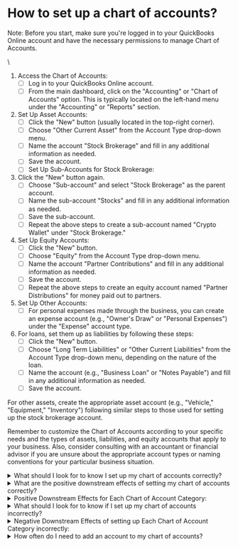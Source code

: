 # How to set up a chart of accounts?

Note: Before you start, make sure you're logged in to your QuickBooks Online account and have the necessary permissions to manage Chart of Accounts.

\


1. Access the Chart of Accounts:
   * [ ] Log in to your QuickBooks Online account.
   * [ ] From the main dashboard, click on the "Accounting" or "Chart of Accounts" option. This is typically located on the left-hand menu under the "Accounting" or "Reports" section.
2. Set Up Asset Accounts:
   * [ ] Click the "New" button (usually located in the top-right corner).
   * [ ] Choose "Other Current Asset" from the Account Type drop-down menu.
   * [ ] Name the account "Stock Brokerage" and fill in any additional information as needed.
   * [ ] Save the account.
   * [ ] Set Up Sub-Accounts for Stock Brokerage:
3. Click the "New" button again.
   * [ ] Choose "Sub-account" and select "Stock Brokerage" as the parent account.
   * [ ] Name the sub-account "Stocks" and fill in any additional information as needed.
   * [ ] Save the sub-account.
   * [ ] Repeat the above steps to create a sub-account named "Crypto Wallet" under "Stock Brokerage."
4. Set Up Equity Accounts:
   * [ ] Click the "New" button.
   * [ ] Choose "Equity" from the Account Type drop-down menu.
   * [ ] Name the account "Partner Contributions" and fill in any additional information as needed.
   * [ ] Save the account.
   * [ ] Repeat the above steps to create an equity account named "Partner Distributions" for money paid out to partners.
5. Set Up Other Accounts:
   * [ ] For personal expenses made through the business, you can create an expense account (e.g., "Owner's Draw" or "Personal Expenses") under the "Expense" account type.
6. For loans, set them up as liabilities by following these steps:
   * [ ] Click the "New" button.
   * [ ] Choose "Long Term Liabilities" or "Other Current Liabilities" from the Account Type drop-down menu, depending on the nature of the loan.
   * [ ] Name the account (e.g., "Business Loan" or "Notes Payable") and fill in any additional information as needed.
   * [ ] Save the account.

For other assets, create the appropriate asset account (e.g., "Vehicle," "Equipment," "Inventory") following similar steps to those used for setting up the stock brokerage account.

Remember to customize the Chart of Accounts according to your specific needs and the types of assets, liabilities, and equity accounts that apply to your business. Also, consider consulting with an accountant or financial advisor if you are unsure about the appropriate account types or naming conventions for your particular business situation.







<details>

<summary>What should I look for to know I set up my chart of accounts correctly?</summary>

Setting up your Chart of Accounts correctly is crucial for accurate financial record-keeping and reporting. To ensure that you have set it up accurately, here are some things to look for:



1. <mark style="color:green;">**Appropriate Account Types:**</mark> Ensure that you have selected the correct account types for each account in your Chart of Accounts. For example, assets should be categorized as assets, liabilities as liabilities, and equity as equity.
2. <mark style="color:green;">**Clear and Descriptive Account Names:**</mark> Account names should be clear, concise, and descriptive. They should accurately reflect the nature of the financial transactions associated with each account.
3. <mark style="color:green;">**Logical Hierarchy:**</mark> If you have sub-accounts (parent-child relationships), the hierarchy should make logical sense. Sub-accounts should be organized under the appropriate parent accounts, creating a clear structure.
4. <mark style="color:green;">**No Redundant Accounts:**</mark> Avoid creating redundant accounts. Each account should serve a unique purpose, and there should be no duplication of categories or functions.
5. <mark style="color:green;">**Consistency:**</mark> Maintain consistency in your account naming conventions and categorization. Use similar language and naming conventions for accounts of the same type (e.g., all income accounts should follow a consistent format).
6. <mark style="color:green;">**Balance Sheet vs. Income Statement:**</mark> Ensure that assets, liabilities, and equity accounts are set up for the balance sheet, while income and expense accounts are set up for the income statement (profit and loss statement).
7. <mark style="color:green;">**Tax Compliance:**</mark> Verify that your accounts align with tax regulations and reporting requirements. Tax-specific accounts should be set up as needed for proper tax reporting.
8. <mark style="color:green;">**Clarity for Users:**</mark> Consider whether other users, such as accountants, bookkeepers, or tax professionals, can easily understand and work with your Chart of Accounts. Clarity is essential for collaboration.
9. <mark style="color:green;">**No Unused or Empty Accounts:**</mark> Remove any accounts that are no longer relevant or necessary. An excessively long list of accounts can lead to confusion and clutter.
10. <mark style="color:green;">**Proper Use of Sub-Accounts:**</mark> If you have sub-accounts, make sure they are appropriately linked to parent accounts and reflect the relationship accurately.
11. <mark style="color:green;">**Opening Balances:**</mark> If you are migrating from another accounting system, verify that opening balances for your accounts have been correctly entered to ensure the transition is smooth.
12. <mark style="color:green;">**Testing Transactions:**</mark> After setting up your Chart of Accounts, perform a few test transactions to ensure that they are correctly categorized and that your financial reports generate accurate results.
13. <mark style="color:green;">**Financial Reporting:**</mark> Run financial reports, such as income statements and balance sheets, to confirm that the data appears as expected. Compare your financial statements to your business's actual financial position.
14. <mark style="color:green;">**Customization:**</mark> Confirm that your Chart of Accounts meets the unique needs of your business. Consider whether it provides the level of detail required for your financial analysis and reporting.
15. <mark style="color:green;">**Consultation:**</mark> If you're uncertain about any aspect of your Chart of Accounts setup, consider consulting with an accountant, bookkeeper, or financial advisor who can provide guidance and ensure compliance with accounting standards.
16. <mark style="color:green;">**Regular Review:**</mark> Periodically review and update your Chart of Accounts as your business evolves. This ensures that it remains relevant and aligned with your financial management needs.

Remember that your Chart of Accounts is a fundamental component of your accounting system, and it impacts various aspects of your financial management. Regular maintenance and attention to detail are essential for maintaining accurate and reliable financial records.

</details>

<details>

<summary>What are the positive downstream effects of setting my chart of accounts correctly?</summary>

Setting your Chart of Accounts correctly in your accounting system, such as QuickBooks, can lead to several positive downstream effects that benefit your business. Here are the key positive effects:

1. **Accurate Financial Reporting:** Properly categorized accounts ensure that your financial reports, including income statements and balance sheets, accurately reflect your business's financial status. This accuracy is crucial for informed decision-making.
2. Better Tax Management: Correctly categorized accounts make it easier to track income and expenses for tax purposes. This simplifies tax preparation, helps maximize deductions, and ensures compliance with tax regulations.
3. Improved Budgeting and Forecasting: A well-structured Chart of Accounts supports more precise budgeting and financial forecasting. You can set realistic financial goals and monitor performance against those goals.
4. Enhanced Financial Analysis: With organized accounts, you can conduct in-depth financial analysis. This includes assessing profitability by product or service, tracking cost trends, and identifying areas for cost-saving or revenue growth.
5. Efficient Audit Trails: Accurate categorization and organization of transactions create a clear audit trail, making it easier to verify financial records during audits or financial reviews.
6. Streamlined Bookkeeping: Properly set up accounts simplify day-to-day bookkeeping tasks. It reduces errors, minimizes the time required for data entry, and enhances the overall efficiency of your financial processes.
7. Clarity in Decision-Making: Accurate financial records enable better-informed decisions about your business's future. You can assess the financial implications of various options and strategies.
8. Enhanced Investor and Stakeholder Confidence: Well-organized financial records instill confidence in investors, lenders, and stakeholders. They can trust that your financial information is reliable and transparent.
9. Asset and Liability Management: Organized accounts help you track assets and liabilities more effectively, aiding in better management of loans, investments, and capital expenditures.
10. Cost Control: By categorizing expenses correctly, you can identify areas where costs can be controlled or reduced, leading to improved profitability.
11. Operational Efficiency: Accurate accounts support operational efficiency by providing timely and accurate information for business operations, such as inventory management and vendor payments.
12. Compliance with Accounting Standards: Proper categorization ensures compliance with accounting standards, making it easier to meet reporting requirements for regulatory agencies and stakeholders.
13. Scalability: A well-structured Chart of Accounts can easily adapt to your business's growth. It accommodates changes in your financial structure and complexity as your business expands.
14. Reduced Financial Risk: Accurate records mitigate financial risks associated with errors, inaccuracies, or incomplete data. This reduces the likelihood of financial surprises.
15. Facilitates External Reporting: If you need to share financial information with third parties, such as banks, investors, or partners, a well-organized Chart of Accounts simplifies the process and enhances your credibility.
16. Personal Financial Management: If you have personal expenses mixed with business transactions, a clear distinction in your accounts ensures personal expenses are not incorrectly recorded as business expenses, simplifying personal financial management.

In summary, a correctly set up Chart of Accounts is a foundational element of effective financial management. It ensures financial accuracy, transparency, and compliance while providing valuable insights for strategic decision-making and financial control.

</details>

<details>

<summary>Positive Downstream Effects for Each Chart of Account Category:</summary>



**Asset Accounts:**

1. Stock Brokerage Account:
   * Accurate Tracking of Investment Holdings
   * Easier Calculation of Investment Gains and Losses
   * Facilitates Monitoring of Investment Performance
2. Crypto Wallet Account:
   * Clear Record of Cryptocurrency Holdings.
   * Simplifies Calculation of Cryptocurrency Gains and Losses.
   * Supports Management of Digital Asset Investments.



**Equity Accounts:**

3. &#x20;Partner Contributions Account:
   * Transparency in Partner Investments.
   * Accurate Calculation of Each Partner's Equity Share.
   * Facilitates Decision-Making for Capital Allocation.
4. Partner Distributions Account:
   * Easy Tracking of Distributions to Partners.
   * Ensures Fair and Timely Distribution of Profits.
   * Supports Transparent Equity Management.



**Other Accounts:**

5. Expense Account for Personal Expenses:
   * Separates Business and Personal Expenses.
   * Facilitates Accurate Expense Tracking.
   * Simplifies Personal Expense Reimbursement Processes.
6. Loan Accounts (Liabilities):
   * Clear Record of Outstanding Loans.
   * Supports Proper Loan Amortization.
   * Facilitates Interest Calculation and Repayment.
7. Asset Accounts for Business Assets (e.g., Vehicles, Equipment, Inventory):
   * Accurate Asset Tracking and Valuation.
   * Supports Depreciation Calculation.
   * Enhances Decision-Making for Asset Management.\


Each of these accounts and sub-accounts contributes positively to financial management, transparency, and decision-making within your business. They help maintain accurate records, enable effective performance tracking, and provide valuable insights into various aspects of your business's financial health. Properly set up accounts in these categories can lead to better financial control and more informed business decisions.

</details>

<details>

<summary>What should I look for to know if I set up my chart of accounts incorrectly?</summary>

Setting your Chart of Accounts incorrectly can have several negative downstream effects on your financial management and reporting. Here are some potential negative consequences:

1. <mark style="color:red;">**Inaccurate Financial Statements:**</mark> Incorrectly categorized transactions can lead to inaccurate financial statements, such as income statements and balance sheets. This can result in a distorted view of your business's financial health
2. <mark style="color:red;">**Tax Compliance Issues:**</mark> Misclassified income and expenses can lead to tax compliance problems. You may underreport income, overstate deductions, or miss out on eligible tax credits, potentially triggering audits or penalties.
3. <mark style="color:red;">**Budgeting and Forecasting Errors:**</mark> Inaccurate financial data hinders your ability to create realistic budgets and forecasts. You may overestimate or underestimate expenses and revenues, leading to poor financial planning.
4. <mark style="color:red;">**Impaired Financial Analysis:**</mark> Incorrectly categorized transactions make it difficult to perform meaningful financial analysis. You may struggle to identify trends, assess profitability, or make informed decisions.
5. <mark style="color:red;">**Operational Inefficiencies:**</mark> Errors in accounts can lead to operational inefficiencies. For example, you may encounter difficulties in tracking inventory, managing cash flow, or reconciling accounts.
6. <mark style="color:red;">**Cash Flow Problems:**</mark> Misclassified transactions can affect your cash flow management. You might not have a clear picture of your actual cash position, which can lead to liquidity issues.
7. <mark style="color:red;">**Audit Risks:**</mark> Inaccurate financial records can increase the risk of audits or financial scrutiny, especially if discrepancies are detected by tax authorities or regulatory agencies.
8. <mark style="color:red;">**Investor and Stakeholder Concerns:**</mark> Inconsistencies and errors in financial reporting can erode investor and stakeholder confidence, potentially impacting your business's reputation and relationships.
9. <mark style="color:red;">**Legal Consequences:**</mark> Serious financial mismanagement, such as intentional fraud or misrepresentation, can lead to legal consequences, including lawsuits and regulatory penalties.
10. <mark style="color:red;">**Loss of Credibility:**</mark> Inaccurate financial records can damage your business's credibility when dealing with lenders, investors, or partners who rely on accurate financial data.
11. <mark style="color:red;">**Wasted Time and Resources:**</mark> Correcting errors in your financial records can be time-consuming and may require additional resources that could have been better allocated elsewhere in your business.
12. <mark style="color:red;">**Missed Opportunities:**</mark> Inaccurate financial data can result in missed opportunities for growth, cost-saving, or investment because you may not have a clear understanding of your financial position.
13. <mark style="color:red;">**Confusion and Frustration:**</mark> Incorrectly set up accounts can lead to confusion and frustration among employees, accountants, and financial professionals who work with your financial data.

To avoid these negative consequences, it's crucial to invest time and effort in setting up your Chart of Accounts accurately from the start. Regularly review your accounts to ensure they remain aligned with your business's financial activities, and seek professional guidance if you have uncertainties about categorizations or account setups. Maintaining accurate financial records is fundamental for sound financial management and compliance.

</details>

<details>

<summary>Negative Downstream Effects of setting up Each Chart of Account Category incorrectly:</summary>



**Asset Accounts:**

1. Stock Brokerage Account:
   1. Incorrect categorization of investments can lead to inaccuracies in tracking gains and losses, affecting investment performance analysis.
2. Crypto Wallet Account:
   1. Misclassified cryptocurrency transactions may result in errors in calculating gains or losses, potentially affecting the accuracy of financial reports.



**Equity Accounts:**

3. &#x20;Partner Contributions Account:
   1. Misrepresentation of partner contributions can lead to incorrect equity allocations and disputes among partners.
4. Partner Distributions Account:
   1. Misclassification of distributions may result in inaccurate profit distributions to partners, potentially affecting partner relationships.



**Other Accounts:**

5. Expense Account for Personal Expenses:
   1. Incorrectly categorizing personal expenses as business expenses can lead to overstatement of business expenses, affecting profit calculations and tax reporting.
6. Loan Accounts (Liabilities):
   1. Misclassifying loans can result in incorrect balance sheet figures and financial ratios, potentially impacting creditworthiness and financial analysis.
7. Asset Accounts for Business Assets (e.g., Vehicles, Equipment, Inventory):
   1. Errors in categorizing assets can lead to incorrect depreciation calculations and inaccurate financial statements, affecting the valuation of your assets.

It's important to note that setting up any category incorrectly can have a cascading effect, leading to errors in financial reporting, compliance issues, and difficulties in financial analysis. These inaccuracies can result in poor decision-making, financial surprises, and even legal and regulatory consequences.

To mitigate these negative effects, it's crucial to review and verify the setup of your Chart of Accounts carefully. Consult with a professional accountant or financial advisor if you are unsure about the appropriate categorization and setup for your specific business needs. Regularly review your accounts to ensure they remain accurate and aligned with your evolving financial requirements.

</details>

<details>

<summary>How often do I need to add an account to my chart of accounts?</summary>

The frequency at which you need to add new accounts to your Chart of Accounts depends on the specific needs and changes within your business.

Typically, you should consider adding new accounts whenever there are significant changes in your financial structure, such as the introduction of a new product or service line, expansion into a different market, or the acquisition of major assets or liabilities.&#x20;

Additionally, if you encounter recurring transactions that don't fit well into existing accounts, it's advisable to create new accounts to accurately capture those transactions. While there's no fixed schedule for adding accounts, a proactive approach involves regular reviews, especially during financial planning and reporting processes, to ensure your Chart of Accounts remains relevant and reflective of your evolving business activities.

</details>







